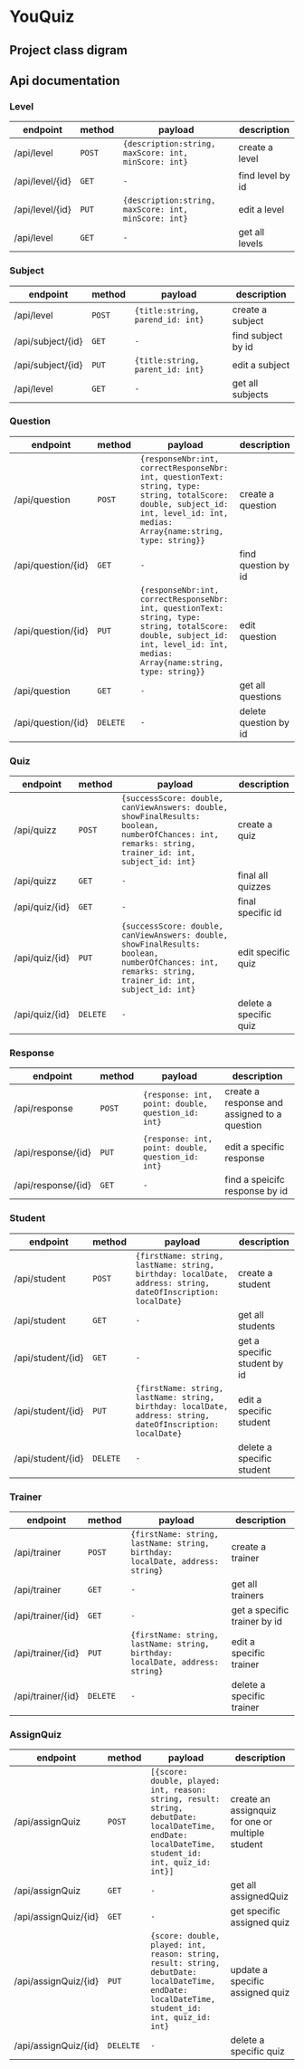 # YouQuiz
## Project class digram 
## Api documentation
### Level
endpoint| method | payload | description
-|--------|-|-
/api/level| `POST` |`{description:string, maxScore: int, minScore: int}`| create a level
/api/level/{id}| `GET`  | `-` | find level by id
/api/level/{id}| `PUT`  | `{description:string, maxScore: int, minScore: int}` | edit a level
/api/level| `GET` | `-` | get all levels

### Subject
endpoint| method | payload                          | description
-|--------|----------------------------------|-
/api/level| `POST` | `{title:string, parend_id: int}` | create a subject
/api/subject/{id}| `GET`  | `-`                              | find subject by id
/api/subject/{id}| `PUT`  | `{title:string, parent_id: int}` | edit a subject
/api/level| `GET` | `-`                              | get all subjects

### Question
endpoint| method | payload                                                                                                                                                                        | description                         
-|-------|--------------------------------------------------------------------------------------------------------------------------------------------------------------------------------|-------------------------------------
/api/question| `POST` | `{responseNbr:int, correctResponseNbr: int, questionText: string, type: string, totalScore: double, subject_id: int, level_id: int, medias: Array{name:string, type: string}}` | create a question                   
/api/question/{id}| `GET` | `-`                                                                                                                                                                            | find question by id                 
/api/question/{id}| `PUT` | `{responseNbr:int, correctResponseNbr: int, questionText: string, type: string, totalScore: double, subject_id: int, level_id: int, medias: Array{name:string, type: string}}`| edit question                                                                                                                                                                               | get medias of a specific media 
/api/question| `GET` | `-`                                                                                                                                                                            | get all questions
/api/question/{id} | `DELETE` | `-` | delete question by id

### Quiz
endpoint | method | payload                                                                                                                                                     | description
-| - |-------------------------------------------------------------------------------------------------------------------------------------------------------------| - 
/api/quizz | `POST` | `{successScore: double, canViewAnswers: double, showFinalResults: boolean, numberOfChances: int, remarks: string, trainer_id: int, subject_id: int}` | create a quiz
/api/quizz | `GET` | `-`                                                                                                                                                         | final all quizzes
/api/quiz/{id} | `GET` | `-`                                                                                                                                                         | final specific id |
/api/quiz/{id} | `PUT` | `{successScore: double, canViewAnswers: double, showFinalResults: boolean, numberOfChances: int, remarks: string, trainer_id: int, subject_id: int}` | edit specific quiz
/api/quiz/{id} | `DELETE` | `-` | delete a specific quiz

### Response

endpoint | method | payload                                                                                                                                                     | description
 -| - |-------------------------------------------------------------------------------------------------------------------------------------------------------------| - 
  /api/response | `POST` | `{response: int, point: double, question_id: int}` | create a response and assigned to a question
  /api/response/{id} | `PUT` | `{response: int, point: double, question_id: int}` | edit a specific response
  /api/response/{id} | `GET` | `-` | find a speicifc response by id

### Student

endpoint | method | payload                                                                                                                                                     | description
-| - |-------------------------------------------------------------------------------------------------------------------------------------------------------------| - 
/api/student | `POST` | `{firstName: string, lastName: string, birthday: localDate, address: string, dateOfInscription: localDate}` | create a student
/api/student | `GET` | `-` | get all students
/api/student/{id} | `GET` | `-` | get a specific student by id
/api/student/{id} | `PUT` | `{firstName: string, lastName: string, birthday: localDate, address: string, dateOfInscription: localDate}` | edit a specific student
/api/student/{id} | `DELETE` | `-` | delete a specific student

### Trainer
endpoint | method | payload                                                                                                                                                     | description
-| - |-------------------------------------------------------------------------------------------------------------------------------------------------------------| - 
/api/trainer | `POST` | `{firstName: string, lastName: string, birthday: localDate, address: string}` | create a trainer
/api/trainer | `GET` | `-`                                                                                         | get all trainers
/api/trainer/{id} | `GET` | `-`                                                                                         | get a specific trainer by id
/api/trainer/{id} | `PUT` | `{firstName: string, lastName: string, birthday: localDate, address: string}` | edit a specific trainer
/api/trainer/{id} | `DELETE` | `-`                                                                                         | delete a specific trainer

### AssignQuiz

endpoint | method | payload                                                                                                                                                     | description
-| - |-------------------------------------------------------------------------------------------------------------------------------------------------------------| - 
/api/assignQuiz | `POST` | `[{score: double, played: int, reason: string, result: string, debutDate: localDateTime, endDate: localDateTime, student_id: int, quiz_id: int}]` | create an assignquiz for one or multiple student
/api/assignQuiz | `GET` | `-` | get all assignedQuiz
/api/assignQuiz/{id} | `GET` | `-` | get specific assigned quiz
/api/assignQuiz/{id} | `PUT` | `{score: double, played: int, reason: string, result: string, debutDate: localDateTime, endDate: localDateTime, student_id: int, quiz_id: int}` | update a specific assigned quiz
/api/assignQuiz/{id} | `DELELTE` | `-` | delete a specific quiz
